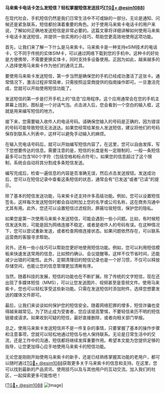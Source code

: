 **马来紫卡电话卡怎么发短信？轻松掌握短信发送技巧[[TG💪+ @esim1088](https://t.me/s/esim1088)]**

在现代社会，手机短信仍然是我们日常生活中不可或缺的一部分。无论是通知、问候还是紧急联系，短信都扮演着重要的角色。对于使用马来紫卡电话卡的用户来说，了解如何正确地发送短信是非常必要的。这篇文章将详细讲解如何使用马来紫卡电话卡发送短信，并提供一些实用的小技巧，帮助您更高效地使用这项功能。

首先，让我们来了解一下什么是马来紫卡。马来紫卡是一种支持eSIM技术的电话卡，它不同于传统的实体SIM卡，可以通过网络下载到您的手机中。这种卡的好处是方便携带，不需要更换实体卡，同时支持多设备使用。正因为如此，越来越多的人选择使用马来紫卡作为他们的通讯工具。

要使用马来紫卡发送短信，第一步当然是确保您的手机已经成功激活了这张卡。通常情况下，激活过程非常简单，只需按照运营商提供的指南操作即可。一旦激活完成，您就可以开始使用短信功能了。

发送短信的第一步是打开手机上的“信息”应用程序。这个应用通常会在您的手机主屏幕上找到，图标是一个对话气泡。点击进入后，您会看到一个空白的输入框，这就是用来编写短信的地方。

接下来，您需要输入收件人的电话号码。请确保您输入的号码是正确的，因为错误的号码可能导致短信无法送达。如果您经常给某些人发送短信，建议将他们的号码保存到联系人列表中，这样可以避免手动输入的麻烦。

在输入完电话号码后，就可以开始编写短信内容了。在这里，您可以自由发挥，写下您想要传达的信息。需要注意的是，短信的长度是有一定限制的，一般一条短信最多可以包含160个字符（包括空格和标点符号）。如果您的信息超过了这个限制，系统会自动将其分割成多条短信发送。

编写完成后，检查一遍信息的内容是否准确无误，然后点击发送按钮。发送成功后，您可以在短信记录中查看这条短信的状态，通常会有“已发送”或者“已读”的提示。

除了基本的短信发送功能，马来紫卡还支持许多高级功能。例如，您可以设置短信签名，这样每次发送短信时都会自动附加上您的名字或公司名称，这在商务沟通中尤其有用。此外，您还可以设置短信过滤规则，屏蔽垃圾短信，保护您的隐私。

如果您是第一次使用马来紫卡发送短信，可能会遇到一些小问题。比如，有时候短信发送失败，可能是因为网络连接不稳定，或者是收件人的号码有误。在这种情况下，您可以尝试重新发送，或者检查网络连接状态。如果问题依然存在，可以联系运营商的客服寻求帮助。

另外，还有一些小技巧可以帮助您更好地使用短信功能。例如，您可以利用短信模板来快速发送常用的信息，比如预约确认、会议提醒等。这样不仅节省时间，还能减少出错的可能性。此外，定期清理旧的短信记录也是一个好习惯，不仅可以释放存储空间，也能让您的信息管理更加清晰有序。

当然，随着科技的发展，短信的功能也在不断扩展。除了传统的文字短信，现在还出现了多媒体短信（MMS），可以让您发送图片、视频甚至是音频文件。使用马来紫卡，您也可以轻松享受这些新功能。只需在发送短信时添加附件，选择您想要发送的媒体文件即可。

最后，让我们来谈谈如何保护您的短信安全。随着网络犯罪的增多，短信诈骗也变得越来越常见。为了防止成为受害者，您应该提高警惕，不要轻信来历不明的短信链接或请求。如果收到可疑的短信，最好直接删除，或者向相关部门举报。

总之，使用马来紫卡发送短信并不是一件复杂的事情，只要掌握了基本的操作步骤和注意事项，您就可以轻松地通过短信与他人保持联系。无论是日常生活中的交流，还是工作中的沟通，短信都将继续发挥重要作用。希望本文能为您提供足够的指导，让您更加得心应手地使用马来紫卡的短信功能。

无论您是刚刚开始使用马来紫卡的新手，还是已经熟练掌握其功能的老用户，都可以随时通过[TG💪+ @esim1088](https://t.me/s/esim1088)获取更多关于马来紫卡的信息和支持。在这里，您可以找到最新的产品资讯、使用技巧以及与其他用户的互动交流。加入我们的社区，一起探索更多可能性吧！

[[TG💪+ @esim1088](https://t.me/s/esim1088) ![Image](https://i.postimg.cc/4NQfJmqS/Snipaste-2025-05-13-00-14-12.png)]